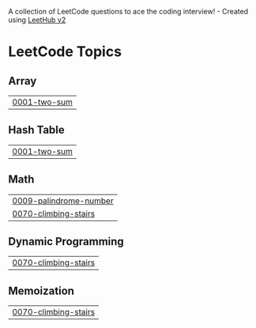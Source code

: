 A collection of LeetCode questions to ace the coding interview! - Created using [LeetHub v2](https://github.com/arunbhardwaj/LeetHub-2.0)
<!---LeetCode Topics Start-->
# LeetCode Topics
## Array
|  |
| ------- |
| [0001-two-sum](https://github.com/MeganMoheb/Flutter_Dart_Course/tree/master/0001-two-sum) |
## Hash Table
|  |
| ------- |
| [0001-two-sum](https://github.com/MeganMoheb/Flutter_Dart_Course/tree/master/0001-two-sum) |
## Math
|  |
| ------- |
| [0009-palindrome-number](https://github.com/MeganMoheb/Flutter_Dart_Course/tree/master/0009-palindrome-number) |
| [0070-climbing-stairs](https://github.com/MeganMoheb/Flutter_Dart_Course/tree/master/0070-climbing-stairs) |
## Dynamic Programming
|  |
| ------- |
| [0070-climbing-stairs](https://github.com/MeganMoheb/Flutter_Dart_Course/tree/master/0070-climbing-stairs) |
## Memoization
|  |
| ------- |
| [0070-climbing-stairs](https://github.com/MeganMoheb/Flutter_Dart_Course/tree/master/0070-climbing-stairs) |
<!---LeetCode Topics End-->